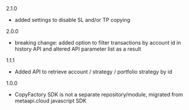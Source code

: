 2.1.0
  - added settings to disable SL and/or TP copying

2.0.0
  - breaking change: added option to filter transactions by account id in history API and altered API parameter list as a result

1.1.1
  - Added API to retrieve account / strategy / portfolio strategy by id

1.0.0
  - CopyFactory SDK is not a separate repository/module, migrated from metaapi.cloud javascript SDK